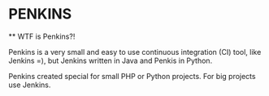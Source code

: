 PENKINS
=======

** WTF is Penkins?!

Penkins is a very small and easy to use continuous integration (CI) tool,
like Jenkins =), but Jenkins written in Java and Penkis in Python.

Penkins created special for small PHP or Python projects. For big projects use Jenkins.
